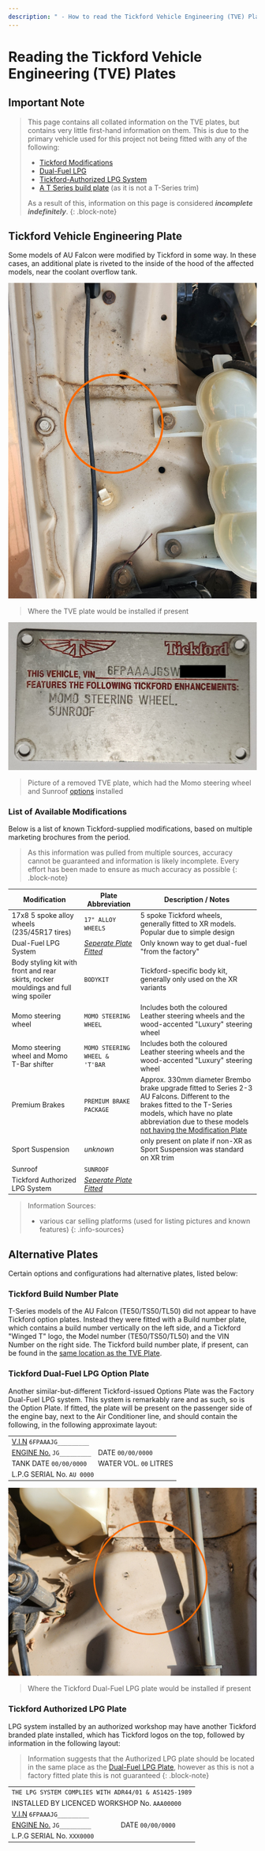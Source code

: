 ```yaml
---
description: " - How to read the Tickford Vehicle Engineering (TVE) Plates"
---
```


# Reading the Tickford Vehicle Engineering (TVE) Plates

## Important Note

> This page contains all collated information on the TVE plates, but contains very little first-hand information on them. This is due to the primary vehicle used for this project not being fitted with any of the following:
> 
> - [Tickford Modifications](#tickford-vehicle-engineering-plate)
> - [Dual-Fuel LPG](#tickford-dual-fuel-lpg-option-plate)
> - [Tickford-Authorized LPG System](#tickford-authorized-lpg-plate)
> - [A T Series build plate](#tickford-build-number-plate) (as it is not a T-Series trim)
>
> As a result of this, information on this page is considered ***incomplete indefinitely***.
{: .block-note}

## Tickford Vehicle Engineering Plate

Some models of AU Falcon were modified by Tickford in some way. In these cases, an additional plate is riveted to the inside of the hood of the affected models, near the coolant overflow tank.

![Tickford Plate Location](./tickford-mod-plate-location.jpg)

> Where the TVE plate would be installed if present

![Tickford Plate Example](./tickford-plate-removed.jpg)

> Picture of a removed TVE plate, which had the Momo steering wheel and Sunroof [options](#list-of-available-modifications) installed

### List of Available Modifications

Below is a list of known Tickford-supplied modifications, based on multiple marketing brochures from the period.

> As this information was pulled from multiple sources, accuracy cannot be guaranteed and information is likely incomplete. Every effort has been made to ensure as much accuracy as possible
{: .block-note}

| Modification | Plate Abbreviation | Description / Notes |
| --- | --- | --- |
| 17x8 5 spoke alloy wheels (235/45R17 tires)  | `17" ALLOY WHEELS` | 5 spoke Tickford wheels, generally fitted to XR models. Popular due to simple design |
| Dual-Fuel LPG System | *[Seperate Plate Fitted](#tickford-dual-fuel-lpg-option-plate)* | Only known way to get dual-fuel "from the factory" |
| Body styling kit with front and rear skirts, rocker mouldings and full wing spoiler | `BODYKIT` | Tickford-specific body kit, generally only used on the XR variants |
| Momo steering wheel | `MOMO STEERING WHEEL` | Includes both the coloured Leather steering wheels and the wood-accented "Luxury" steering wheel |
| Momo steering wheel and Momo T-Bar shifter | `MOMO STEERING WHEEL & 'T'BAR` | Includes both the coloured Leather steering wheels and the wood-accented "Luxury" steering wheel |
| Premium Brakes | `PREMIUM BRAKE PACKAGE` | Approx. 330mm diameter Brembo brake upgrade fitted to Series 2-3 AU Falcons. Different to the brakes fitted to the T-Series models, which have no plate abbreviation due to these models [not having the Modification Plate](#tickford-build-number-plate) |
| Sport Suspension | *unknown* | only present on plate if non-XR as Sport Suspension was standard on XR trim |
| Sunroof | `SUNROOF` | |
| Tickford Authorized LPG System | *[Seperate Plate Fitted](#tickford-authorized-lpg-plate)* | |

> Information Sources:
> - various car selling platforms (used for listing pictures and known features)
{: .info-sources}

## Alternative Plates

Certain options and configurations had alternative plates, listed below:

### Tickford Build Number Plate

T-Series models of the AU Falcon (TE50/TS50/TL50) did not appear to have Tickford option plates. Instead they were fitted with a Build number plate, which contains a build number vertically on the left side, and a Tickford "Winged T" logo, the Model number (TE50/TS50/TL50) and the VIN Number on the right side. The Tickford build number plate, if present, can be found in the [same location as the TVE Plate](#tickford-vehicle-engineering-plate).

### Tickford Dual-Fuel LPG Option Plate

Another similar-but-different Tickford-issued Options Plate was the Factory Dual-Fuel LPG system. This system is remarkably rare and as such, so is the Option Plate. If fitted, the plate will be present on the passenger side of the engine bay, next to the Air Conditioner line, and should contain the following, in the following approximate layout:

<table style="text-align:left" class="plate-layout-table">
    <tbody>
        <tr>
            <td colspan="2">
                <a href="../VIN/VIN.html#vehicle-identification-number">V.I.N</a>
                <code>6FPAAAJG_________</code>
            </td>
        </tr>
        <tr>
            <td>
                <a href="../../Engine/EngineNumber/EngineNumber.html">ENGINE No.</a>
                <code>JG_________</code>
            </td>
            <td>
                DATE <code>00/00/0000</code>
            </td>
        </tr>
        <tr>
            <td>
                TANK DATE <code>00/00/0000</code>
            </td>
            <td>
                WATER VOL. <code>00</code> LITRES
            </td>
        </tr>
        <tr>
            <td colspan="2">
                L.P.G SERIAL No. <code>AU 0000</code>
            </td>
        </tr>
    </tbody>
</table>

![Tickford Dual-Fuel LPG Plate location](tickford-lpg-location.jpg)

> Where the Tickford Dual-Fuel LPG plate would be installed if present

### Tickford Authorized LPG Plate

LPG system installed by an authorized workshop may have another Tickford branded plate installed, which has Tickford logos on the top, followed by information in the following layout:

> Information suggests that the Authorized LPG plate should be located in the same place as the [Dual-Fuel LPG Plate](#tickford-dual-fuel-lpg-option-plate), however as this is not a factory fitted plate this is not guaranteed
{: .block-note}

<table style="text-align:left" class="plate-layout-table">
    <tbody>
        <tr>
            <td colspan="2">
                <code>THE LPG SYSTEM COMPLIES WITH ADR44/01 & AS1425-1989</code>
            </td>
        </tr>
        <tr>
            <td colspan="2">
                INSTALLED BY LICENCED WORKSHOP No. <code>AAA00000</code>
            </td>
        </tr>
        <tr>
            <td colspan="2">
                <a href="../VIN/VIN.html#vehicle-identification-number">V.I.N</a> <code>6FPAAAJG_________</code>
            </td>
        </tr>
        <tr>
            <td>
                <a href="../../Engine/EngineNumber/EngineNumber.html">ENGINE No.</a> <code>JG_________</code>
            </td>
            <td>
                DATE <code>00/00/0000</code>
            </td>
        </tr>
        <tr>
            <td colspan="2">
                L.P.G SERIAL No. <code>XXX0000</code>
            </td>
        </tr>
    </tbody>
</table>